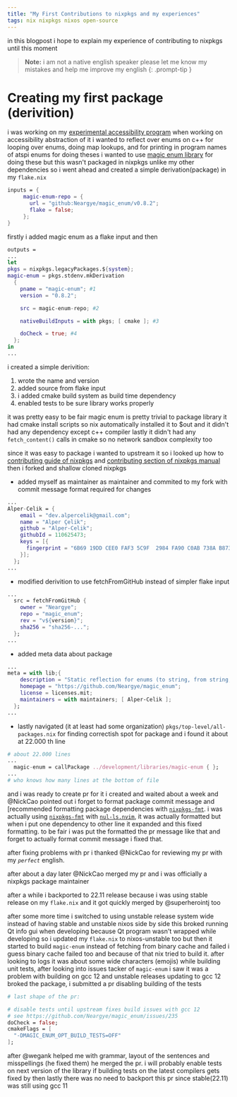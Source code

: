 ```yaml
---
title: "My First Contributions to nixpkgs and my experiences"
tags: nix nixpkgs nixos open-source
---
```


in this blogpost i hope to explain my experience of contributing to nixpkgs until this moment

<!-- prettier-ignore -->
> **Note:** i am not a native english speaker please let me know my mistakes and help me improve my english
{: .prompt-tip }

# Creating my first package (derivition)

i was working on my [experimental accessibility program][sog-link] when working on accessibility abstraction of it
i wanted to reflect over enums on c++ for looping over enums, doing map lookups, and for printing in program names
of atspi enums for doing theses i wanted to use [magic enum library][magic-enum] for doing these but this wasn't packaged
in nixpkgs unlike my other dependencies so i went ahead and created a simple derivation(package) in my `flake.nix`

```nix
inputs = {
     magic-enum-repo = {
       url = "github:Neargye/magic_enum/v0.8.2";
       flake = false;
     };
}
```

firstly i added magic enum as a flake input and then

```nix
outputs =
...
let
pkgs = nixpkgs.legacyPackages.${system};
magic-enum = pkgs.stdenv.mkDerivation
  {
    pname = "magic-enum"; #1
    version = "0.8.2";

    src = magic-enum-repo; #2

    nativeBuildInputs = with pkgs; [ cmake ]; #3

    doCheck = true; #4
  };
in
...

```

i created a simple derivition:

1. wrote the name and version
2. added source from flake input
3. i added cmake build system as build time dependency
4. enabled tests to be sure library works properly

it was pretty easy to be fair magic enum is pretty trivial to package library it had
cmake install scripts so nix automatically installed it to $out and it didn't had any dependency except c++ compiler
lastly it didn't had any `fetch_content()` calls in cmake so no network sandbox complexity too

since it was easy to package i wanted to upstream it so i looked up how to [contributing guide of nixpkgs][contributing-nixpkgs]
and [contributing section of nixpkgs manual][contributing-nixpkgs-manual] then i forked and shallow cloned nixpkgs

- added myself as maintainer as maintainer and commited to my fork with commit message format required for changes

```nix
...
Alper-Celik = {
    email = "dev.alpercelik@gmail.com";
    name = "Alper Çelik";
    github = "Alper-Celik";
    githubId = 110625473;
    keys = [{
      fingerprint = "6B69 19DD CEE0 FAF3 5C9F  2984 FA90 C0AB 738A B873";
    }];
  };
...
```

- modified derivition to use fetchFromGitHub instead of simpler flake input

```nix
...
  src = fetchFromGitHub {
    owner = "Neargye";
    repo = "magic_enum";
    rev = "v${version}";
    sha256 = "sha256-...";
  };
...
```

- added meta data about package

```nix
...
meta = with lib;{
    description = "Static reflection for enums (to string, from string, iteration) for modern C++";
    homepage = "https://github.com/Neargye/magic_enum";
    license = licenses.mit;
    maintainers = with maintainers; [ Alper-Celik ];
  };
...
```

- lastly navigated (it at least had some organization) `pkgs/top-level/all-packages.nix` for finding correctish spot for package and i found it about at 22.000 th line

```nix
# about 22.000 lines
...
  magic-enum = callPackage ../development/libraries/magic-enum { };
...
# who knows how many lines at the bottom of file
```

and i was ready to create pr for it
i created and waited about a week and @NickCao
pointed out i forget to format package commit message and [recommended formatting package dependencies with [`nixpkgs-fmt`][nixpkgs-fmt].
i was actually using [`nixpkgs-fmt`][nixpkgs-fmt] with [`nul-ls.nvim`][null-ls-nvim], it was actually formatted but when i put one dependency to
other line it expanded and this fixed formatting.
to be fair i was put the formatted the pr message like that and forget to actually format commit message i fixed that.

after fixing problems with pr i thanked @NickCao for reviewing my pr with my _`perfect`_ english.

after about a day later @NickCao merged my pr and i was officially a nixpkgs package maintainer

after a while i backported to 22.11 release because i was using stable release on my `flake.nix` and it got quickly merged by @superherointj too

after some more time i switched to using unstable release system wide instead of having stable and unstable nixos side by side this broked running Qt
info gui when developing because Qt program wasn't wrapped while developing so i updated my `flake.nix` to nixos-unstable too
but then it started to build `magic-enum` instead of fetching from binary cache and failed i guess binary cache failed too and because of that nix tried to build it.
after looking to logs it was about some wide characters (emojis) while building unit tests, after looking into issues tacker of `magic-enum` i saw it was a problem with building on
gcc 12 and unstable releases updating to gcc 12 broked the package, i submitted a pr disabling building of the tests

```nix
# last shape of the pr:

# disable tests until upstream fixes build issues with gcc 12
# see https://github.com/Neargye/magic_enum/issues/235
doCheck = false;
cmakeFlags = [
  "-DMAGIC_ENUM_OPT_BUILD_TESTS=OFF"
];
```

after @wegank helped me with grammar, layout of the sentences and misspellings (he fixed them) he merged the pr.
i will probably enable tests on next version of the library if building tests on the latest compilers gets fixed by then
lastly there was no need to backport this pr since stable(22.11) was still using gcc 11

[nixpkgs-fmt]: https://github.com/nix-community/nixpkgs-fmt
[null-ls-nvim]: https://github.com/jose-elias-alvarez/null-ls.nvim
[contributing-nixpkgs-manual]: https://nixos.org/manual/nixpkgs/stable/#id-1.6
[contributing-nixpkgs]: https://github.com/NixOS/nixpkgs/blob/master/CONTRIBUTING.md
[sog-link]: https://github.com/Alper-Celik/SoundsOfGuis
[magic-enum]: https://github.com/Neargye/magic_enum
